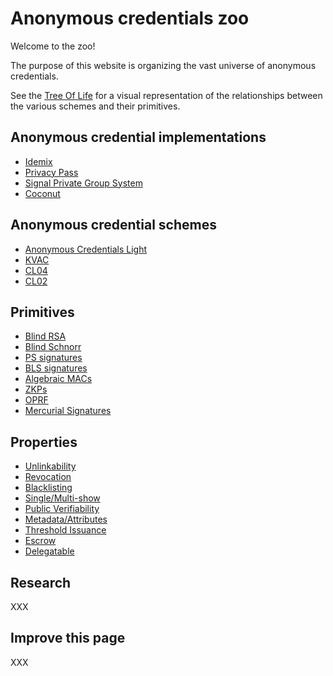 # Anonymous credentials zoo

Welcome to the zoo!

The purpose of this website is organizing the vast universe of anonymous
credentials.

See the [Tree Of Life]({{site.baseurl}}/tree.html) for a visual representation
of the relationships between the various schemes and their primitives.

## Anonymous credential implementations

- [Idemix]({{site.baseurl}}/implementations.html#idemix)
- [Privacy Pass]({{site.baseurl}}/implementations.html#privacypass)
- [Signal Private Group System]({{site.baseurl}}/implementations.html#signal-private-group-system)
- [Coconut]({{site.baseurl}}/implementations.html#coconut)

## Anonymous credential schemes

- [Anonymous Credentials Light]({{site.baseurl}}/schemes.html#anonymous-credentials-light)
- [KVAC]({{site.baseurl}}/schemes.html#kvac)
- [CL04]({{site.baseurl}}/schemes.html#cl04)
- [CL02]({{site.baseurl}}/schemes.html#cl02)

## Primitives

- [Blind RSA]({{site.baseurl}}/primitives.html#blind-rsa)
- [Blind Schnorr]({{site.baseurl}}/primitives.html#blind-schnorr)
- [PS signatures]({{site.baseurl}}/primitives.html#ps-signatures)
- [BLS signatures]({{site.baseurl}}/primitives.html#bls-signatures)
- [Algebraic MACs]({{site.baseurl}}/primitives.html#algebraic-macs)
- [ZKPs]({{site.baseurl}}/primitives.html#zkps)
- [OPRF]({{site.baseurl}}/primitives.html#oprfs)
- [Mercurial Signatures]({{site.baseurl}}/primitives.html#mercurial-signatures)

## Properties

- [Unlinkability]({{site.baseurl}}/properties.html#unlinkability)
- [Revocation]({{site.baseurl}}/properties.html#revocation)
- [Blacklisting]({{site.baseurl}}/properties.html#blacklisting)
- [Single/Multi-show]({{site.baseurl}}/properties.html#singlemulti-show)
- [Public Verifiability]({{site.baseurl}}/properties.html#public-verifiability)
- [Metadata/Attributes]({{site.baseurl}}/properties.html#metadataattributes)
- [Threshold Issuance]({{site.baseurl}}/properties.html#threshold-issuance)
- [Escrow]({{site.baseurl}}/properties.html#escrow)
- [Delegatable]({{site.baseurl}}/properties.html#delegetable)

## Research

XXX


## Improve this page

XXX

